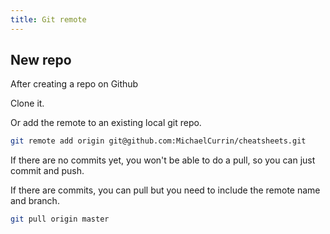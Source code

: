 ```yaml
---
title: Git remote
---
```


## New repo

After creating a repo on Github

Clone it.

Or add the remote to an existing local git repo.

```sh
git remote add origin git@github.com:MichaelCurrin/cheatsheets.git
```

If there are no commits yet, you won't be able to do  a pull, so you can just commit and push.

If there are commits, you can pull but you need to include the remote name and branch.

```sh
git pull origin master
```
